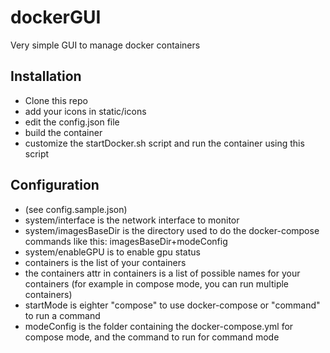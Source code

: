 # dockerGUI
Very simple GUI to manage docker containers

## Installation
 - Clone this repo
 - add your icons in static/icons
 - edit the config.json file
 - build the container
 - customize the startDocker.sh script and run the container using this script

## Configuration
 - (see config.sample.json)
 - system/interface is the network interface to monitor
 - system/imagesBaseDir is the directory used to do the docker-compose commands like this: imagesBaseDir+modeConfig
 - system/enableGPU is to enable gpu status
 - containers is the list of your containers
 - the containers attr in containers is a list of possible names for your containers (for example in compose mode, you can run multiple containers)
 - startMode is eighter "compose" to use docker-compose or "command" to run a command
 - modeConfig is the folder containing the docker-compose.yml for compose mode, and the command to run for command mode
